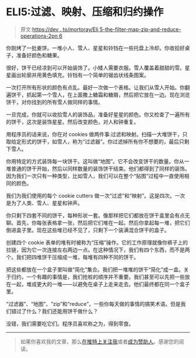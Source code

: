 # ELI5:过滤、映射、压缩和归约操作

> 原文:[https://dev . to/mortoray/Eli 5-the-filter-map-zip-and-reduce-operations-2pn 6](https://dev.to/mortoray/eli5-the-filter-map-zip-and-reduce-operations-2pn6)

你刚烤了一批姜饼。一堆小人、雪人、星星和铃铛在一些托盘上冷却。你收拾好桌子，准备好颜色和糖果。

很好，饼干已经凉到可以开始装饰了。小矮人需要衣服。雪人覆盖着甜甜的雪。星星画出轮廓并用黄色填充。铃铛有一个简单的锯齿状线条图案。

一次打开所有形状的颜色有点乱。最好一次做一个表格。让我们从雪人开始。你翻遍饼干，抓起第一个雪人，在上面撒上糖霜和糖屑，然后把它放在一边。现在浏览饼干，对你找到的所有雪人做同样的事情。

一旦完成，你就可以收拾雪人的装饰品，准备好星星的颜色。你又检查了一遍所有的饼干，这次是装饰星星。然后改变颜色，对人和钟重复。

用程序员的话来说，你在对 cookies 做两件事:过滤和映射。扫描一大堆饼干，只取给定形式的饼干，如雪人，称为“过滤器”。你过滤掉所有你不想要的，最后只剩下雪人。

你用特定的方式装饰每一块饼干。这叫做“地图”。它不会改变饼干的数量。你从一堆普通的饼干开始，然后以同样数量的装饰饼干结束。他们都得到了同样的装饰。因为我们一次只有一种类型，比如雪人，我们可以在整个“贴图”过程中一直使用相同的颜色。

我们为我们使用的每个 cookie cutters 做一次“过滤”和“映射”。这是四次。一次是为了人类、雪人、星星和钟声。

你只剩下四套不同的饼干，每种形状一套。像那样把它们都放在饼干盒里会有点无聊。首先，你每张表格拿一张，然后把它们堆在一起。然后你拿起每一堆，把它们倒进盒子里。现在这些堆已经不见了，只剩下一个装满混合饼干的盒子。

创建四个 cookie 表单的堆有时被称为“压缩”操作。它的工作原理就像你裤子上的拉链，因为它一次连接左右两边一点。在这种情况下，我们有四个东西，而不是两个。我们把四堆饼干压缩成一堆，每堆有四种不同的饼干。

把这些都放在一个盒子里叫做“简化”集合。我们把一堆堆的饼干“简化”成一盒。关于归约，一个有趣的事情是，我们抢桩的顺序并不重要。我们甚至可以先把一些放在一起，堆成更大的一堆——以避免在桌子上走来走去。他们最终都在同一个盒子里。

“过滤器”、“地图”、“zip”和“reduce”，一些你每天做的事情的搞笑术语。但是我们错过了什么？我们还能用饼干做什么？

没错，我们需要吃它们。程序员喜欢称之为，得到零食。

* * *

> 如果你喜欢我的文章，那么[在推特上关注我](https://twitter.com/edaqa)或者[成为赞助人](https://www.patreon.com/mortoray)。感谢您的阅读。